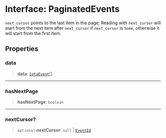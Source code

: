 # Interface: PaginatedEvents

`next_cursor` points to the last item in the page; Reading with `next_cursor` will start from the
next item after `next_cursor` if `next_cursor` is `Some`, otherwise it will start from the first
item.

## Properties

### data

> **data**: [`IotaEvent`](IotaEvent.md)[]

***

### hasNextPage

> **hasNextPage**: `boolean`

***

### nextCursor?

> `optional` **nextCursor**: `null` \| [`EventId`](EventId.md)
